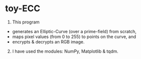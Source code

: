 # toy-ECC
1. This program
- generates an Elliptic-Curve (over a prime-field) from scratch,
- maps pixel values (from 0 to 255) to points on the curve, and
- encrypts & decrypts an RGB image.
2. I have used the modules: NumPy, Matplotlib & tqdm.
